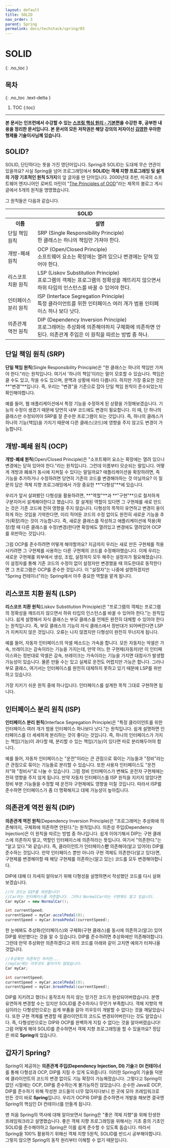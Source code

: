 ```yaml
---
layout: default
title: SOLID
nav_order: 3
parent: Spring
permalink: docs/techstack/spring/03
---
```


# SOLID   
{: .no_toc }

## 목차
{: .no_toc .text-delta }

1. TOC
{:toc}

---

**본 문서는 인프런에서 수강할 수 있는 [스프링 핵심 원리 - 기본편](https://inflearn.com/course/스프링-핵심-원리-기본편)을 수강한 후, 공부한 내용을 정리한 문서입니다. 본 문서의 모든 저작권은 해당 강의의 저자이신 [김영한](https://inflearn.com/users/@yh) 우아한형제들 기술이사님께 있습니다.**

## SOLID?
SOLID, 단단하다는 뜻을 가진 영단어입니다. Spring과 SOLID는 도대체 무슨 연관이 있을까요? 사실 Spring을 넘어 프로그래밍에서 **SOLID는 객체 지향 프로그래밍 및 설계의 가장 기초적인 원칙 5가지**의 앞 글자를 딴 단어입니다. 2000년대 초반, 미국의 소프트웨어 엔지니어인 로버트 마틴이 "[The Principles of OOD](http://butunclebob.com/ArticleS.UncleBob.PrinciplesOfOod)"라는 제목의 블로그 게시글에서 5개의 원칙을 명명했습니다.

그 원칙들은 다음과 같습니다.

<table>
    <tr>
        <th colspan="2">SOLID</th>
    </tr>
    <tr>
        <th>이름</th>
        <th>설명</th>
    </tr>
    <tr>
        <td>단일 책임 원칙</td>
        <td>SRP (Single Responsibility Principle)<br>한 클래스는 하나의 책임만 가져야 한다.</td>
    </tr>
    <tr>
        <td>개방-폐쇄 원칙</td>
        <td>OCP (Open/Closed Principle)<br>소프트웨어 요소는 확장에는 열려 있으나 변경에는 닫혀 있어야 한다.</td>
    </tr>
    <tr>
        <td>리스코프 치환 원칙</td>
        <td>LSP (Liskov Substitution Principle)<br>프로그램의 객체는 프로그램의 정확성을 깨뜨리지 않으면서 하위 타입의 인스턴스를 바꿀 수 있어야 한다.</td>
    </tr>
    <tr>
        <td>인터페이스 분리 원칙</td>
        <td>ISP (Interface Segregation Principle)<br>특정 클라이언트를 위한 인터페이스 여러 개가 범용 인터페이스 하나 보다 낫다.</td>
    </tr>
    <tr>
        <td>의존관계 역전 원칙</td>
        <td>DIP (Dependency Inversion Principle)<br>프로그래머는 추상화에 의존해야하지 구체화에 의존하면 안된다. 의존관계 주입은 이 원칙을 따르는 방법 중 하나.</td>
    </tr>
</table>

## 단일 책임 원칙 (SRP)
**단일 책임 원칙**(Single Responsibility Principle)은 "한 클래스는 하나의 책임만 가져야 한다."라는 원칙입니다. 여기서 '하나의 책임'이라는 말이 모호할 수 있습니다. 책임은 클 수도 있고, 작을 수도 있으며, 문맥과 상황에 따라 다릅니다. 하지만 가장 중요한 것은 **"변경"**입니다. 즉, 우리는 "변경"을 기준으로 잡아 단일 책임 원칙이 준수되었는지 확인해야합니다.

예를 들어, 웹 애플리케이션에서 특정 기능을 수정하게 된 상황을 가정해보겠습니다. 기능의 수정이 생겼기 때문에 당연히 내부 코드에도 변경이 필요합니다. 이 때, 단 하나의 클래스만 수정되어야 SRP를 잘 준수한 프로그램이 되는 것입니다. 즉, 하나의 클래스가 하나의 기능(책임)을 가지기 때문에 다른 클래스(코드)에 영향을 주지 않고도 변경이 가능합니다.

## 개방-폐쇄 원칙 (OCP)
**개방-폐쇄 원칙**(Open/Closed Principle)은 "소프트웨어 요소는 확장에는 열려 있으나 변경에는 닫혀 있어야 한다."라는 원칙입니다. 그런데 이름부터 모순되는 말입니다. 어떻게 개방과 폐쇄가 동시에 지켜질 수 있다는 말일까요? 애플리케이션을 확장하려면, 즉 기능을 추가하거나 수정하려면 당연히 기존의 코드를 변경해야하는 것 아닐까요? 이 질문의 답은 객체 지향 프로그래밍에서 가장 중요한 **"다형성"**에 있습니다.

우리가 앞서 살펴봤던 다형성을 활용하려면, **"역할"**과 **"구현"**으로 철저하게 구분지어서 설계해야한다고 했습니다. 잘 설계된 역할이 있다면 그 구현체를 새로 만드는 것은 기존 코드에 전혀 영향을 주지 않습니다. 다형성의 목적이 유연하고 변경이 용이하게 하는 것임을 기억한다면, 미리 적어둔 코드의 수정 없이도 완전히 새로운 기능을 추가(확장)하는 것이 가능합니다. 즉, 새로운 클래스를 작성하고 애플리케이션에 적용(확장)할 때 다른 클래스를 수정(변경)한다면 확장에도 열려있고 변경에도 열려있어 OCP를 위반하는 것입니다.

그럼 OCP를 준수하려면 어떻게 해야할까요? 지금까지 우리는 새로 만든 구현체를 적용시키려면 그 구현체를 사용하는 다른 구현체의 코드를 수정해야했습니다. 이제 우리는 새로운 구현체를 외부에서 생성, 조립, 설정까지 모두 해주는 설정자가 필요해졌습니다. 이 설정자를 통해 기존 코드의 수정이 없이 설정자만 변경했을 때 의도한대로 동작한다면 그 프로그램은 OCP를 준수한 것입니다. 이 "설정자"는 나중에 설명하겠지만 "Spring 컨테이너"라는 Spring에서 아주 중요한 역할을 맡게 됩니다.

## 리스코프 치환 원칙 (LSP)
**리스코프 치환 원칙**(Liskov Substitution Principle)은 "프로그램의 객체는 프로그램의 정확성을 깨뜨리지 않으면서 하위 타입의 인스턴스를 바꿀 수 있어야 한다."는 원칙입니다. 쉽게 설명해서 자식 클래스는 부모 클래스를 언제든 완전히 대체할 수 있어야 한다는 원칙입니다. 즉, 부모 클래스의 기능이 자식 클래스에서 정반대가 되어버린다면 LSP가 지켜지지 않은 것입니다. 오류는 나지 않겠지만 다형성이 완전히 무너지게 됩니다.

예를 들어, 자동차 인터페이스의 악셀 메소드는 가속을 합니다. 모든 자동차는 악셀은 가속, 브레이크는 감속이라는 기능을 가지는데, 만약 어느 한 구현체(자동차)만 이 인터페이스와는 정반대로 악셀은 감속, 브레이크는 가속이라는 기능을 가지면 대참사가 발생할 가능성이 있습니다. 물론 만들 수는 있고 실제로 운전도 어렵지만 가능은 합니다. 그러나 부모 클래스, 여기서는 인터페이스를 완전히 대체하지 못하고 있기 때문에 LSP를 위반하고 있습니다.

가장 지키기 쉬운 원칙 중에 하나입니다. 인터페이스를 설계한 목적 그대로 구현하면 됩니다.

## 인터페이스 분리 원칙 (ISP)
**인터페이스 분리 원칙**(Interface Segregation Principle)은 "특정 클라이언트를 위한 인터페이스 여러 개가 범용 인터페이스 하나보다 낫다."는 원칙입니다. 쉽게 설명하면 인터페이스를 더 세세하게 분리하는 것이 좋다는 것입니다. 즉, 하나의 인터페이스가 가지는 책임(기능)이 과다할 때, 분리할 수 있는 책임(기능)이 있다면 따로 분리해두어야 합니다.

예를 들어, 자동차 인터페이스는 "운전"이라는 큰 관점으로 묶이는 기능들과 "정비"라는 큰 관점으로 묶이는 기능들로 분리할 수 있습니다. 또한 사용자 인터페이스도 "운전자"와 "정비사"로 나눌 수 있습니다. 그럼 정비 인터페이스가 변해도 운전자 구현체에는 전혀 영향을 주지 않게 됩니다. 만약 자동차 인터페이스를 ISP 원칙을 지키지 않았다면 정비 부분 기능들을 수정할 때 운전자 구현체에도 영향을 미칠 것입니다. 따라서 ISP를 준수하면 인터페이스가 좀 더 명확해지고 대체 가능성이 높아집니다.

## 의존관계 역전 원칙 (DIP)
**의존관계 역전 원칙**(Dependency Inversion Principle)은 "프로그래머는 추상화에 의존해야지, 구체화에 의존하면 안된다."는 원칙입니다. 의존성 주입(Dependency Injection)은 이 원칙을 따르는 방법 중 하나입니다. 쉽게 이야기해서 DIP는 구현 클래스에 의존하지 말고, 역할인 인터페이스에 의존하라는 뜻입니다. 여기서 "의존한다."는 "알고 있다."와 같습니다. 즉, 클라이언트가 인터페이스**만** 의존해야(알고 있어야) DIP를 준수하는 것입니다. 만약 인터페이스 뿐만 아니라 구현 객체도 의존한다(알고 있다)면, 구현체를 변경해야할 때 해당 구현체를 의존하는(알고 있는) 코드를 모두 변경해야합니다.

DIP에 대해 더 자세히 알아보기 위해 다형성을 설명하면서 작성했던 코드를 다시 살펴보겠습니다.

```java
//이 코드는 DIP를 위반합니다!
//Car라는 인터페이스를 의존합니다. 그러나 NormalCar라는 구현체도 알고 있습니다.
Car myCar = new NormalCar();

int currentSpeed;
currentSpeed = myCar.accelPedal(0);
currentSpeed = myCar.breakPedal(currentSpeed);
```

한 눈에봐도 추상화(인터페이스)와 구체화(구현 클래스)를 동시에 의존하고(알고) 있어 DIP를 위반했다는 것을 알 수 있습니다. DIP를 준수하려면 추상화에만 의존해야합니다. 그런데 만약 추상화만 의존하겠다고 위의 코드를 아래와 같이 고치면 예외가 터져나올 것입니다.

```java
//추상화만 의존하긴 하지만...
//myCar에는 아무것도 들어가지 않았습니다.
Car myCar;

int currentSpeed;
currentSpeed = myCar.accelPedal(0);
currentSpeed = myCar.breakPedal(currentSpeed);
```

DIP를 지키려고 했더니 동작조차 하지 않는 망가진 코드가 완성되어버렸습니다. 분명 유연하게 변경할 수는 있지만 SOLID를 준수하자니 무언가 부족합니다. 객체 지향의 핵심이라는 다형성만으로는 쉽게 부품을 갈아 끼우듯이 개발할 수 없다는 것을 깨달았습니다. 또한 구현 객체를 변경할 때 클라이언트의 코드도 변경되어버린다는 것도 알았습니다. 즉, 다형성만으로는 DIP와 OCP를 완벽하게 지킬 수 없다는 것을 알아버렸습니다! 그럼 어떻게 해야 SOLID를 준수하면서 객체 지향 프로그래밍을 할 수 있을까요? 정답은 바로 **Spring**에 있습니다.

## 갑자기 Spring?
Spring이 제공하는 **의존관계 주입(Dependency Injection, DI) 기술**과 **DI 컨테이너**를 통해 다형성과 OCP, DIP를 지킬 수 있게 도와줍니다. 이러한 Spring의 기술들 덕분에 클라이언트의 코드의 변경 없이도 기능 확장이 가능해졌습니다. 그렇다고 Spring이 없던 시절에는 OCP, DIP를 준수하는게 불가능하진 않았습니다. 순수한 Java로 OCP, DIP를 준수하기 위해 작성한 코드들이 너무 많아지다보니 한 곳에 모아 프레임워크로 만든 것이 바로 **Spring**입니다. 우리가 OCP와 DIP를 준수하면서 개발을 해보면 결국엔 Spring의 핵심인 DI 컨테이너를 만들게 됩니다.

맨 처음 Spring의 역사에 대해 알아보면서 Spring은 "좋은 객체 지향"을 위해 탄생한 프레임워크라고 설명했습니다. 좋은 객체 지향 프로그래밍을 위해서는 기초 중의 기초인 SOLID를 준수해야하고 Spring은 이를 쉽게 준수할 수 있도록 돕습니다. 따라서 Spring을 100% 활용하기 위해선 객체 지향 5원칙, SOLID를 반드시 공부해야합니다. 그렇지 않으면 Spring의 동작 원리부터 이해할 수 없기 때문입니다.